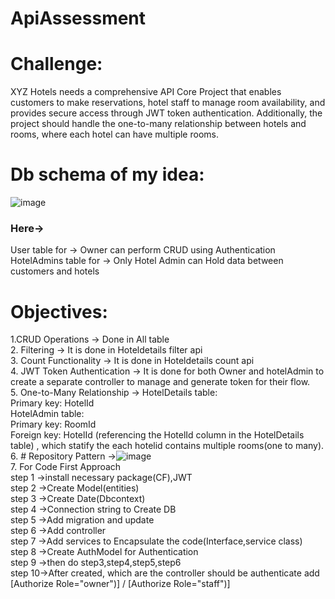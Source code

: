 # ApiAssessment
# Challenge: 
   XYZ Hotels needs a comprehensive API Core Project that enables customers to make reservations, hotel staff to manage room availability, and provides secure access through JWT token authentication. Additionally, the project should handle the one-to-many relationship between hotels and rooms, where each hotel can have multiple rooms.
  
# Db schema of my idea:
  ![image](https://github.com/vasanthabalanm/ApiAssessment/assets/127307497/b0513d41-5a5b-49be-88f2-98ca18ae45f3)

### Here->
   User table for        -> Owner can perform CRUD using Authentication <br>
   HotelAdmins table for -> Only Hotel Admin can Hold data between customers and hotels
  
# Objectives:
  1.CRUD Operations           -> Done in All table <br>
  2. Filtering                -> It is done in Hoteldetails filter api <br>
  3. Count Functionality      -> It is done in Hoteldetails count api <br>
  4. JWT Token Authentication -> It is done for both Owner and hotelAdmin to create a separate controller to manage and generate token for their flow. <br>
  5. One-to-Many Relationship -> HotelDetails table: <br>
                                     Primary key: HotelId <br>
                                 HotelAdmin table: <br>
                                     Primary key: RoomId <br>
                                     Foreign key: HotelId (referencing the HotelId column in the HotelDetails table) ,
                                  which statify the each hotelid contains multiple rooms(one to many). <br>
  6. # Repository Pattern       ->![image](https://github.com/vasanthabalanm/ApiAssessment/assets/127307497/741603db-020f-4017-9cee-9ce21be528a0) <br>
  7. For Code First Approach <br>
                                step 1 ->install necessary package(CF),JWT <br>
                                step 2 ->Create Model(entities) <br>
                                step 3 ->Create Date(Dbcontext) <br>
                                step 4 ->Connection string to Create DB <br>
                                step 5 ->Add migration and update <br>
                                step 6 ->Add controller <br>
                                step 7 ->Add services to Encapsulate the code(Interface,service class) <br>
                                step 8 ->Create AuthModel for Authentication <br>
                                step 9 ->then do step3,step4,step5,step6 <br>
                                step 10->After created, which are the controller should be authenticate add [Authorize Role="owner")] /                                            [Authorize Role="staff")]  
                                
                             



